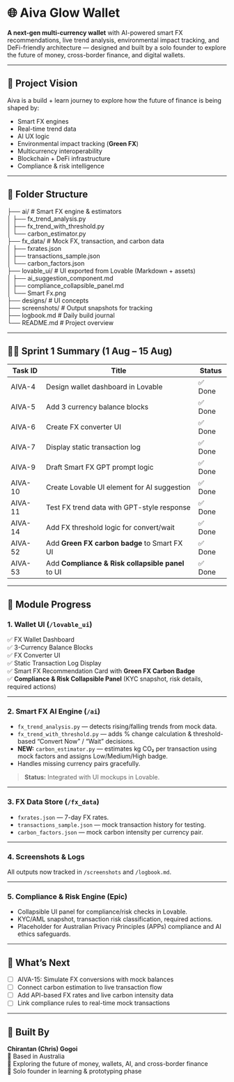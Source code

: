 # 🌐 Aiva Glow Wallet

**A next-gen multi-currency wallet** with AI-powered smart FX recommendations, live trend analysis, environmental impact tracking, and DeFi-friendly architecture — designed and built by a solo founder to explore the future of money, cross-border finance, and digital wallets.

---

## 🚀 Project Vision

Aiva is a build + learn journey to explore how the future of finance is being shaped by:

- Smart FX engines
- Real-time trend data
- AI UX logic
- Environmental impact tracking (**Green FX**)
- Multicurrency interoperability
- Blockchain + DeFi infrastructure
- Compliance & risk intelligence

---

## 🧱 Folder Structure

├── ai/ # Smart FX engine & estimators  
│   ├── fx_trend_analysis.py  
│   ├── fx_trend_with_threshold.py  
│   └── carbon_estimator.py  
├── fx_data/ # Mock FX, transaction, and carbon data  
│   ├── fxrates.json  
│   ├── transactions_sample.json  
│   └── carbon_factors.json  
├── lovable_ui/ # UI exported from Lovable (Markdown + assets)  
│   ├── ai_suggestion_component.md  
│   ├── compliance_collapsible_panel.md  
│   └── Smart Fx.png  
├── designs/ # UI concepts  
├── screenshots/ # Output snapshots for tracking  
├── logbook.md # Daily build journal  
└── README.md # Project overview  

---

## 🧑‍💻 Sprint 1 Summary (1 Aug – 15 Aug)

| Task ID  | Title                                                              | Status      |
|----------|--------------------------------------------------------------------|-------------|
| AIVA-4   | Design wallet dashboard in Lovable                                 | ✅ Done     |
| AIVA-5   | Add 3 currency balance blocks                                      | ✅ Done     |
| AIVA-6   | Create FX converter UI                                             | ✅ Done     |
| AIVA-7   | Display static transaction log                                     | ✅ Done     |
| AIVA-9   | Draft Smart FX GPT prompt logic                                    | ✅ Done     |
| AIVA-10  | Create Lovable UI element for AI suggestion                        | ✅ Done     |
| AIVA-11  | Test FX trend data with GPT-style response                         | ✅ Done     |
| AIVA-14  | Add FX threshold logic for convert/wait                            | ✅ Done     |
| AIVA-52  | Add **Green FX carbon badge** to Smart FX UI                       | ✅ Done     |
| AIVA-53  | Add **Compliance & Risk collapsible panel** to UI                  | ✅ Done     |

---

## 🧠 Module Progress

### 1. Wallet UI (`/lovable_ui`)
✅ FX Wallet Dashboard  
✅ 3-Currency Balance Blocks  
✅ FX Converter UI  
✅ Static Transaction Log Display  
✅ Smart FX Recommendation Card with **Green FX Carbon Badge**  
✅ **Compliance & Risk Collapsible Panel** (KYC snapshot, risk details, required actions)

---

### 2. Smart FX AI Engine (`/ai`)

- `fx_trend_analysis.py` — detects rising/falling trends from mock data.  
- `fx_trend_with_threshold.py` — adds % change calculation & threshold-based “Convert Now” / “Wait” decisions.  
- **NEW:** `carbon_estimator.py` — estimates kg CO₂ per transaction using mock factors and assigns Low/Medium/High badge.  
- Handles missing currency pairs gracefully.

> **Status:** Integrated with UI mockups in Lovable.

---

### 3. FX Data Store (`/fx_data`)
- `fxrates.json` — 7-day FX rates.  
- `transactions_sample.json` — mock transaction history for testing.  
- `carbon_factors.json` — mock carbon intensity per currency pair.

---

### 4. Screenshots & Logs
All outputs now tracked in `/screenshots` and `/logbook.md`.

---

### 5. Compliance & Risk Engine (Epic)
- Collapsible UI panel for compliance/risk checks in Lovable.
- KYC/AML snapshot, transaction risk classification, required actions.
- Placeholder for Australian Privacy Principles (APPs) compliance and AI ethics safeguards.

---

## 🧭 What’s Next
- [ ] AIVA-15: Simulate FX conversions with mock balances  
- [ ] Connect carbon estimation to live transaction flow  
- [ ] Add API-based FX rates and live carbon intensity data  
- [ ] Link compliance rules to real-time mock transactions  

---

## 👤 Built By

**Chirantan (Chris) Gogoi**  
📍 Based in Australia  
🔭 Exploring the future of money, wallets, AI, and cross-border finance  
💼 Solo founder in learning & prototyping phase  
